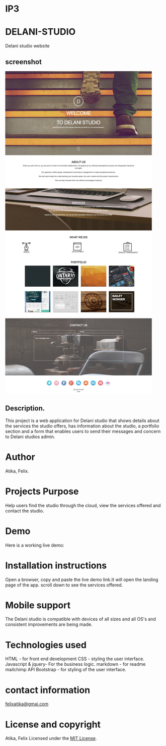 # IP3
# DELANI-STUDIO
Delani studio website
## screenshot
![user interface image](assets/dnstudio.jpg)

## Description.
This project is a web application for Delani studio that shows details about the services the studio offers, has information about the studio, a portfolio section and a form that enables users to send their messages and concern to Delani studios admin. 


# Author
Atika, Felix.

# Projects Purpose
Help users find the studio through the cloud, view the services offered and contact the studio.
# Demo
Here is a working live demo:

# Installation instructions
Open a browser, copy and paste the live demo link.It will open the landing page of the app.
scroll down to see the services offered.
# Mobile support
The Delani studio is compatible with devices of all sizes and all OS's and consistent improvements are being made.

# Technologies used
HTML - for front end development
CSS - styling the user interface.
Javascript & jquery- For the business logic.
markdown - for readme
mailchimp API
Bootstrap - for styling of the user interface.

# contact information
felixatika@gmai.com

# License and copyright
Atika, Felix
Licensed under the [MIT License](LICENSE).

